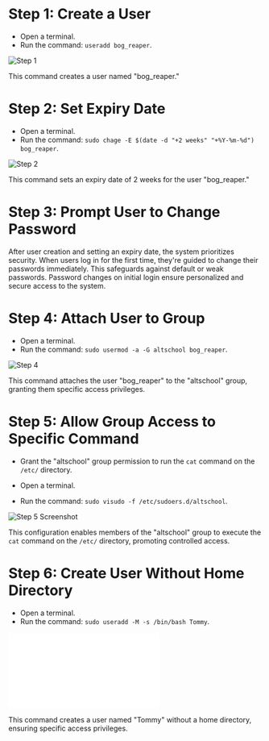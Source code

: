 # Step 1: Create a User

- Open a terminal.
- Run the command: `useradd bog_reaper`.

![Step 1](user_creation/images/01_useradd.png)

This command creates a user named "bog_reaper."


# Step 2: Set Expiry Date

- Open a terminal.
- Run the command: `sudo chage -E $(date -d "+2 weeks" "+%Y-%m-%d") bog_reaper`.

![Step 2](user_creation/images/02_step_2.png)

This command sets an expiry date of 2 weeks for the user "bog_reaper."




# Step 3: Prompt User to Change Password

After user creation and setting an expiry date, the system prioritizes security. When users log in for the first time, they're guided to change their passwords immediately. This safeguards against default or weak passwords. Password changes on initial login ensure personalized and secure access to the system.


# Step 4: Attach User to Group

- Open a terminal.
- Run the command: `sudo usermod -a -G altschool bog_reaper`.

![Step 4 ](user_creation/images/04_step_4.png)

This command attaches the user "bog_reaper" to the "altschool" group, granting them specific access privileges.



# Step 5: Allow Group Access to Specific Command

- Grant the "altschool" group permission to run the `cat` command on the `/etc/` directory.

- Open a terminal.
- Run the command: `sudo visudo -f /etc/sudoers.d/altschool`.

![Step 5 Screenshot](user_creation/images/05_step_5.png)

This configuration enables members of the "altschool" group to execute the `cat` command on the `/etc/` directory, promoting controlled access.



# Step 6: Create User Without Home Directory

- Open a terminal.
- Run the command: `sudo useradd -M -s /bin/bash Tommy`.

![Step 6 Screenshot](user_creation/images/06_step_6.p)

This command creates a user named "Tommy" without a home directory, ensuring specific access privileges.



